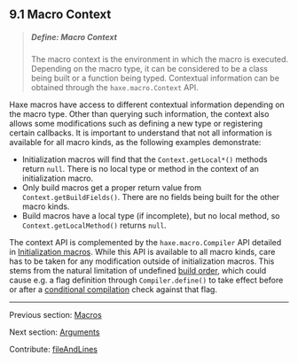## 9.1 Macro Context

> ##### Define: Macro Context
>
> The macro context is the environment in which the macro is executed. Depending on the macro type, it can be considered to be a class being built or a function being typed. Contextual information can be obtained through the `haxe.macro.Context` API.


Haxe macros have access to different contextual information depending on the macro type. Other than querying such information, the context also allows some modifications such as defining a new type or registering certain callbacks. It is important to understand that not all information is available for all macro kinds, as the following examples demonstrate:



* Initialization macros will find that the `Context.getLocal*()` methods return `null`. There is no local type or method in the context of an initialization macro.
* Only build macros get a proper return value from `Context.getBuildFields()`. There are no fields being built for the other macro kinds.
* Build macros have a local type (if incomplete), but no local method, so `Context.getLocalMethod()` returns `null`.



The context API is complemented by the `haxe.macro.Compiler` API detailed in [Initialization macros](macro-initialization.md). While this API is available to all macro kinds, care has to be taken for any modification outside of initialization macros. This stems from the natural limitation of undefined [build order](macro-limitations-build-order.md), which could cause e.g. a flag definition through `Compiler.define()` to take effect before or after a [conditional compilation](lf-condition-compilation.md) check against that flag.

---

Previous section: [Macros](macro.md)

Next section: [Arguments](macro-arguments.md)

Contribute: [fileAndLines](https://github.com/HaxeFoundation/HaxeManual/blob/master/09-macros.tex#L20-20)